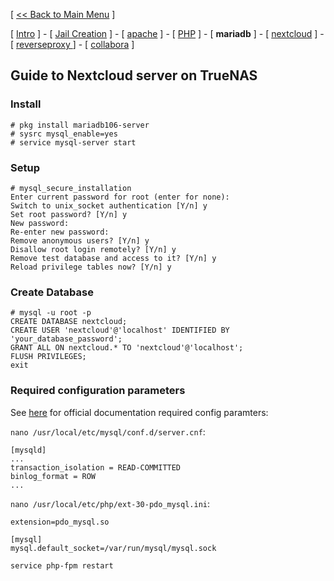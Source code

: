 [ [<< Back to Main Menu](https://github.com/seth586/guides/blob/master/README.md) ]

[ [Intro](README.md) ] - [ [Jail Creation](1_jail.md) ] - [ [apache](4_apache.md) ] - [ [PHP](3_php.md) ] - [ **mariadb** ]  - [ [nextcloud](5_nextcloud.md) ] - [ [reverseproxy ](6_reverseproxy.md)] - [ [collabora](7_collabora.md) ]

## Guide to Nextcloud server on TrueNAS

### Install 

```
# pkg install mariadb106-server
# sysrc mysql_enable=yes
# service mysql-server start
```

### Setup
```
# mysql_secure_installation
Enter current password for root (enter for none):
Switch to unix_socket authentication [Y/n] y
Set root password? [Y/n] y
New password: 
Re-enter new password: 
Remove anonymous users? [Y/n] y
Disallow root login remotely? [Y/n] y
Remove test database and access to it? [Y/n] y
Reload privilege tables now? [Y/n] y
```

### Create Database
```
# mysql -u root -p
CREATE DATABASE nextcloud;
CREATE USER 'nextcloud'@'localhost' IDENTIFIED BY 'your_database_password';
GRANT ALL ON nextcloud.* TO 'nextcloud'@'localhost';
FLUSH PRIVILEGES;
exit
```

### Required configuration parameters 
See [here](https://docs.nextcloud.com/server/latest/admin_manual/configuration_database/linux_database_configuration.html) for official documentation required config paramters:

`nano /usr/local/etc/mysql/conf.d/server.cnf`:
```
[mysqld]
...
transaction_isolation = READ-COMMITTED
binlog_format = ROW
...
```
`nano /usr/local/etc/php/ext-30-pdo_mysql.ini`:
```
extension=pdo_mysql.so

[mysql]
mysql.default_socket=/var/run/mysql/mysql.sock
```
`service php-fpm restart`



